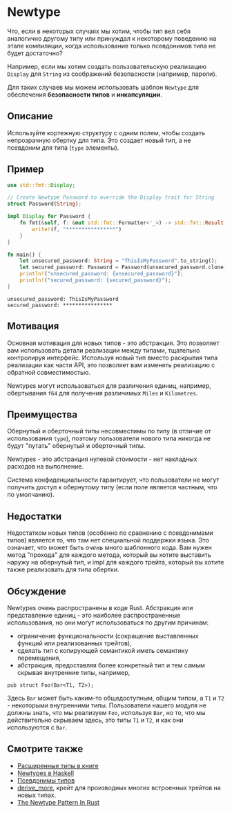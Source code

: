# Newtype

Что, если в некоторых случаях мы хотим, чтобы тип вел себя аналогично другому типу или
принуждал к некоторому поведению на этапе компиляции, когда использование только псевдонимов типа не будет достаточно?

Например, если мы хотим создать пользовательскую реализацию `Display` для `String`
из соображений безопасности (например, пароли).

Для таких случаев мы можем использовать шаблон `Newtype` для обеспечения **безопасности типов**
и **инкапсуляции**.

## Описание

Используйте кортежную структуру с одним полем, чтобы создать непрозрачную обертку для типа.
Это создает новый тип, а не псевдоним для типа (`type` элементы).

## Пример

```rust
use std::fmt::Display;

// Create Newtype Password to override the Display trait for String
struct Password(String);

impl Display for Password {
    fn fmt(&self, f: &mut std::fmt::Formatter<'_>) -> std::fmt::Result {
        write!(f, "****************")
    }
}

fn main() {
    let unsecured_password: String = "ThisIsMyPassword".to_string();
    let secured_password: Password = Password(unsecured_password.clone());
    println!("unsecured_password: {unsecured_password}");
    println!("secured_password: {secured_password}");
}
```

```shell
unsecured_password: ThisIsMyPassword
secured_password: ****************
```

## Мотивация

Основная мотивация для новых типов - это абстракция. Это позволяет вам использовать
детали реализации между типами, тщательно контролируя интерфейс.
Используя новый тип вместо раскрытия типа реализации как части
API, это позволяет вам изменять реализацию с обратной совместимостью.

Newtypes могут использоваться для различения единиц, например, обертывания `f64` для получения
различимых `Miles` и `Kilometres`.

## Преимущества

Обернутый и оберточный типы несовместимы по типу (в отличие от использования
`type`), поэтому пользователи нового типа никогда не будут "путать" обернутый и оберточный
типы.

Newtypes - это абстракция нулевой стоимости - нет накладных расходов на выполнение.

Система конфиденциальности гарантирует, что пользователи не могут получить доступ к обернутому типу (если
поле является частным, что по умолчанию).

## Недостатки

Недостатком новых типов (особенно по сравнению с псевдонимами типов) является то, что там
нет специальной поддержки языка. Это означает, что может быть _очень_ много шаблонного кода.
Вам нужен метод "прохода" для каждого метода, который вы хотите выставить наружу на
обернутый тип, и impl для каждого трейта, который вы хотите также реализовать для
типа обертки.

## Обсуждение

Newtypes очень распространены в коде Rust. Абстракция или представление единиц - это
наиболее распространенные использования, но они могут использоваться по другим причинам:

- ограничение функциональности (сокращение выставленных функций или реализованных трейтов),
- сделать тип с копирующей семантикой иметь семантику перемещения,
- абстракция, предоставляя более конкретный тип и тем самым скрывая внутренние типы,
  например,

```rust,ignore
pub struct Foo(Bar<T1, T2>);
```

Здесь `Bar` может быть каким-то общедоступным, общим типом, а `T1` и `T2` - некоторыми внутренними
типы. Пользователи нашего модуля не должны знать, что мы реализуем `Foo`, используя `Bar`,
но то, что мы действительно скрываем здесь, это типы `T1` и `T2`, и как они используются
с `Bar`.

## Смотрите также

- [Расширенные типы в книге](https://doc.rust-lang.org/book/ch19-04-advanced-types.html?highlight=newtype#using-the-newtype-pattern-for-type-safety-and-abstraction)
- [Newtypes в Haskell](https://wiki.haskell.org/Newtype)
- [Псевдонимы типов](https://doc.rust-lang.org/stable/book/ch19-04-advanced-types.html#creating-type-synonyms-with-type-aliases)
- [derive_more](https://crates.io/crates/derive_more), крейт для производных многих
  встроенных трейтов на новых типах.
- [The Newtype Pattern In Rust](https://web.archive.org/web/20230519162111/https://www.worthe-it.co.za/blog/2020-10-31-newtype-pattern-in-rust.html)
